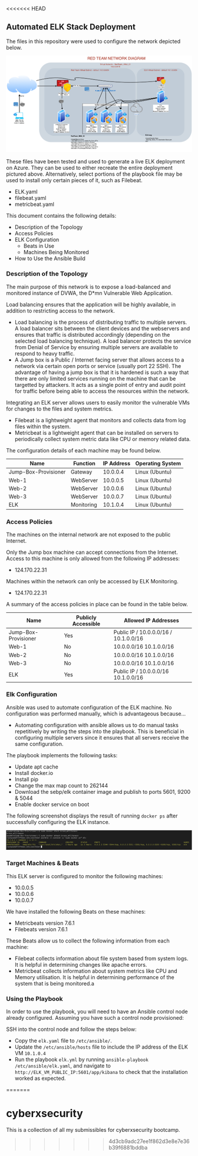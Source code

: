 <<<<<<< HEAD
## Automated ELK Stack Deployment

The files in this repository were used to configure the network depicted below.

![Red Team Network Diagram](Ansible/RedTeam_ELK_NetworkDiagram.png)

These files have been tested and used to generate a live ELK deployment on Azure. They can be used to either recreate the entire deployment pictured above. Alternatively, select portions of the playbook file may be used to install only certain pieces of it, such as Filebeat.

  - ELK.yaml
  - filebeat.yaml
  - metricbeat.yaml

This document contains the following details:
- Description of the Topology
- Access Policies
- ELK Configuration
  - Beats in Use
  - Machines Being Monitored
- How to Use the Ansible Build


### Description of the Topology

The main purpose of this network is to expose a load-balanced and monitored instance of DVWA, the D*mn Vulnerable Web Application.

Load balancing ensures that the application will be highly available, in addition to restricting access to the network.
- Load balancing is the process of distributing traffic to multiple servers. A load balancer sits between the client devices and the webservers and ensures that traffic is distributed accordingly (depending on the selected load balancing technique). A load balancer protects the service from Denial of Service by ensuring multiple servers are available to respond to heavy traffic. 
- A Jump box is a Public / Internet facing server that allows access to a network via certain open ports or service (usually port 22 SSH). The advantage of having a jump box is that it is hardened is such a way that there are only limited services running on the machine that can be targetted by attackers. It acts as a single point of entry and audit point for traffic before being able to access the resources within the network.

Integrating an ELK server allows users to easily monitor the vulnerable VMs for changes to the files and system metrics.
- Filebeat is a lightweight agent that monitors and collects data from log files within the system.
- Metricbeat is a lightweight agent that can be installed on servers to periodically collect system metric data like CPU or memory related data.

The configuration details of each machine may be found below.


| Name     | Function | IP Address | Operating System |
|----------|----------|------------|------------------|
| Jump-Box-Provisioner | Gateway  | 10.0.0.4   | Linux (Ubuntu)   |
| Web-1    | WebServer         | 10.0.0.5           | Linux (Ubuntu)                 |
| Web-2    | WebServer         | 10.0.0.6           | Linux (Ubuntu)                 |
| Web-3    | WebServer         | 10.0.0.7           | Linux (Ubuntu)                 |
| ELK    | Monitoring         | 10.1.0.4          | Linux (Ubuntu)                 |

### Access Policies

The machines on the internal network are not exposed to the public Internet. 

Only the Jump box machine can accept connections from the Internet. Access to this machine is only allowed from the following IP addresses:
- 124.170.22.31

Machines within the network can only be accessed by ELK Monitoring.
- 124.170.22.31

A summary of the access policies in place can be found in the table below.

| Name     | Publicly Accessible | Allowed IP Addresses |
|----------|---------------------|----------------------|
| Jump-Box-Provisioner | Yes         | Public IP / 10.0.0.0/16 / 10.1.0.0/16   |
|    Web-1      | No                    | 10.0.0.0/16 10.1.0.0/16                     |
|    Web-2     | No                    | 10.0.0.0/16  10.1.0.0/16                   |
|    Web-3     | No                    | 10.0.0.0/16  10.1.0.0/16                   |
|    ELK    | Yes                    | Public IP / 10.0.0.0/16  10.1.0.0/16                   |

### Elk Configuration

Ansible was used to automate configuration of the ELK machine. No configuration was performed manually, which is advantageous because...
- Automating configuration with ansible allows us to do manual tasks repetitively by writing the steps into the playbook. This is beneficial in configuring multiple servers since it ensures that all servers receive the same configuration. 

The playbook implements the following tasks:
- Update apt cache
- Install docker.io
- Install pip
- Change the max map count to 262144
- Download the sebp/elk container image and publish to ports 5601, 9200 & 5044
- Enable docker service on boot

The following screenshot displays the result of running `docker ps` after successfully configuring the ELK instance.


![docker ps output](Ansible/docker_ps_output.png)

### Target Machines & Beats
This ELK server is configured to monitor the following machines:
- 10.0.0.5
- 10.0.0.6
- 10.0.0.7

We have installed the following Beats on these machines:
- Metricbeats version 7.6.1
- Filebeats version 7.6.1

These Beats allow us to collect the following information from each machine:
- Filebeat collects information about file system based from system logs. It is helpful in determining changes like apache errors.
- Metricbeat collects information about system metrics like CPU and Memory utilisation. It is helpful in determining performance of the system that is being monitored.a

### Using the Playbook
In order to use the playbook, you will need to have an Ansible control node already configured. Assuming you have such a control node provisioned: 

SSH into the control node and follow the steps below:
- Copy the `elk.yaml` file to `/etc/ansible/`.
- Update the `/etc/ansible/hosts` file to include the IP address of the ELK VM `10.1.0.4`
- Run the playbook `elk.yml` by running `ansible-playbook /etc/ansible/elk.yaml`, and navigate to `http://ELK_VM_PUBLIC_IP:5601/app/kibana` to check that the installation worked as expected.

=======
# cyberxsecurity
This is a collection of all my submissibles for cyberxsecurity bootcamp.
>>>>>>> 4d3cb9adc27ee1f862d3e8e7e36b39f6881bddba
